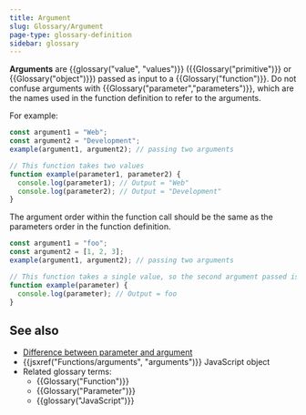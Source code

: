 ```yaml
---
title: Argument
slug: Glossary/Argument
page-type: glossary-definition
sidebar: glossary
---
```


**Arguments** are {{glossary("value", "values")}} ({{Glossary("primitive")}} or {{Glossary("object")}}) passed as input to a {{Glossary("function")}}. Do not confuse arguments with {{Glossary("parameter","parameters")}}, which are the names used in the function definition to refer to the arguments.

For example:

```js
const argument1 = "Web";
const argument2 = "Development";
example(argument1, argument2); // passing two arguments

// This function takes two values
function example(parameter1, parameter2) {
  console.log(parameter1); // Output = "Web"
  console.log(parameter2); // Output = "Development"
}
```

The argument order within the function call should be the same as the parameters order in the function definition.

```js
const argument1 = "foo";
const argument2 = [1, 2, 3];
example(argument1, argument2); // passing two arguments

// This function takes a single value, so the second argument passed is ignored
function example(parameter) {
  console.log(parameter); // Output = foo
}
```

## See also

- [Difference between parameter and argument](/en-US/docs/Glossary/Parameter#parameters_versus_arguments)
- {{jsxref("Functions/arguments", "arguments")}} JavaScript object
- Related glossary terms:
  - {{Glossary("Function")}}
  - {{Glossary("Parameter")}}
  - {{glossary("JavaScript")}}
